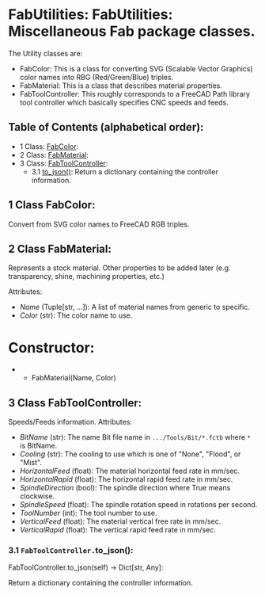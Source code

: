 # FabUtilities: FabUtilities: Miscellaneous Fab package classes.
The Utility classes are:
* FabColor:
  This is a class for converting SVG (Scalable Vector Graphics) color names into
  RBG (Red/Green/Blue) triples.
* FabMaterial:
  This is a class that describes material properties.
* FabToolController:
  This roughly corresponds to a FreeCAD Path library tool controller which basically specifies
  CNC speeds and feeds.

## Table of Contents (alphabetical order):

* 1 Class: [FabColor](#fabutilities--fabcolor):
* 2 Class: [FabMaterial](#fabutilities--fabmaterial):
* 3 Class: [FabToolController](#fabutilities--fabtoolcontroller):
  * 3.1 [to_json()](#fabutilities----to-json): Return a dictionary containing the controller information.

## <a name="fabutilities--fabcolor"></a>1 Class FabColor:

Convert from SVG color names to FreeCAD RGB triples.


## <a name="fabutilities--fabmaterial"></a>2 Class FabMaterial:

Represents a stock material.
Other properties to be added later (e.g. transparency, shine, machining properties, etc.)

Attributes:
* *Name* (Tuple[str, ...]): A list of material names from generic to specific.
* *Color* (str): The color name to use.

# Constructor:
* * FabMaterial(Name, Color)


## <a name="fabutilities--fabtoolcontroller"></a>3 Class FabToolController:

Speeds/Feeds information.
Attributes:
* *BitName* (str): The name Bit file name in `.../Tools/Bit/*.fctb` where `*` is BitName.
* *Cooling* (str): The cooling to use which is one of "None", "Flood", or "Mist".
* *HorizontalFeed* (float): The material horizontal feed rate in mm/sec.
* *HorizontalRapid* (float): The horizontal rapid feed rate in mm/sec.
* *SpindleDirection* (bool): The spindle direction where True means clockwise.
* *SpindleSpeed* (float): The spindle rotation speed in rotations per second.
* *ToolNumber* (int): The tool number to use.
* *VerticalFeed* (float): The material vertical free rate in mm/sec.
* *VerticalRapid* (float): The vertical rapid feed rate in mm/sec.

### <a name="fabutilities----to-json"></a>3.1 `FabToolController.`to_json():

FabToolController.to_json(self) -> Dict[str, Any]:

Return a dictionary containing the controller information.



